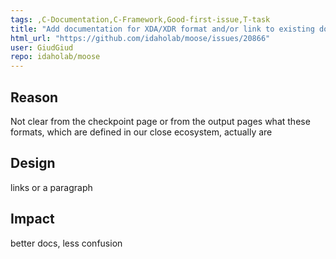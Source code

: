 ```yaml
---
tags: ,C-Documentation,C-Framework,Good-first-issue,T-task
title: "Add documentation for XDA/XDR format and/or link to existing documentation"
html_url: "https://github.com/idaholab/moose/issues/20866"
user: GiudGiud
repo: idaholab/moose
---
```


## Reason
Not clear from the checkpoint page or from the output pages what these formats, which are defined in our close ecosystem, actually are

## Design
links or a paragraph

## Impact
better docs, less confusion
